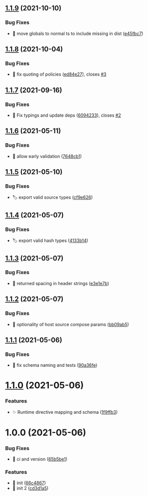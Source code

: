 ## [1.1.9](https://github.com/josh-hemphill/csp-typed-directives/compare/v1.1.8...v1.1.9) (2021-10-10)


### Bug Fixes

* :bug: move globals to normal ts to include missing in dist ([e45fbc7](https://github.com/josh-hemphill/csp-typed-directives/commit/e45fbc79ffbb33df43652834b94e91519e1c4657))

## [1.1.8](https://github.com/josh-hemphill/csp-typed-directives/compare/v1.1.7...v1.1.8) (2021-10-04)


### Bug Fixes

* :bug: fix quoting of policies ([ed84e27](https://github.com/josh-hemphill/csp-typed-directives/commit/ed84e276a2c4adafe356709b3de5f11dce569984)), closes [#3](https://github.com/josh-hemphill/csp-typed-directives/issues/3)

## [1.1.7](https://github.com/josh-hemphill/csp-typed-directives/compare/v1.1.6...v1.1.7) (2021-09-16)


### Bug Fixes

* :bug: Fix typings and update deps ([6094233](https://github.com/josh-hemphill/csp-typed-directives/commit/6094233def1747089fdaa738d3d4e83a8ffdb226)), closes [#2](https://github.com/josh-hemphill/csp-typed-directives/issues/2)

## [1.1.6](https://github.com/josh-hemphill/csp-typed-directives/compare/v1.1.5...v1.1.6) (2021-05-11)


### Bug Fixes

* :bug: allow early validation ([7648cb1](https://github.com/josh-hemphill/csp-typed-directives/commit/7648cb191986e8eac793614806c286206e74dc1b))

## [1.1.5](https://github.com/josh-hemphill/csp-typed-directives/compare/v1.1.4...v1.1.5) (2021-05-10)


### Bug Fixes

* :label: export valid source types ([cf9e626](https://github.com/josh-hemphill/csp-typed-directives/commit/cf9e6261894509c7745887919acea537f9f40682))

## [1.1.4](https://github.com/josh-hemphill/csp-typed-directives/compare/v1.1.3...v1.1.4) (2021-05-07)


### Bug Fixes

* :label: export valid hash types ([4133b14](https://github.com/josh-hemphill/csp-typed-directives/commit/4133b147c212a26f65cde630b756dc0d1372dbba))

## [1.1.3](https://github.com/josh-hemphill/csp-typed-directives/compare/v1.1.2...v1.1.3) (2021-05-07)


### Bug Fixes

* :bug: returned spacing in header strings ([e3e1e7b](https://github.com/josh-hemphill/csp-typed-directives/commit/e3e1e7ba153b75430ec72ae38f8aae3b7007d614))

## [1.1.2](https://github.com/josh-hemphill/csp-typed-directives/compare/v1.1.1...v1.1.2) (2021-05-07)


### Bug Fixes

* :bug: optionality of host source compose params ([bb09ab5](https://github.com/josh-hemphill/csp-typed-directives/commit/bb09ab5cadd5aeee8095a14f55979448fb24f9e6))

## [1.1.1](https://github.com/josh-hemphill/csp-typed-directives/compare/v1.1.0...v1.1.1) (2021-05-06)


### Bug Fixes

* :bug: fix schema naming and tests ([90a36fe](https://github.com/josh-hemphill/csp-typed-directives/commit/90a36fef56ea4410d1d48111e973984b895fcf32))

# [1.1.0](https://github.com/josh-hemphill/csp-typed-directives/compare/v1.0.0...v1.1.0) (2021-05-06)


### Features

* :sparkles: Runtime directive mapping and schema ([1f9ffb3](https://github.com/josh-hemphill/csp-typed-directives/commit/1f9ffb30b940dfe61a819e5ce795b7b2be6cf942))

# 1.0.0 (2021-05-06)


### Bug Fixes

* :bug: ci and version ([65b5be1](https://github.com/josh-hemphill/csp-typed-directives/commit/65b5be1750890e87f01beabeaf145f5eb6c5d95a))


### Features

* :tada: init ([66c4867](https://github.com/josh-hemphill/csp-typed-directives/commit/66c4867b0951783c734c3777481f9532cab29cf3))
* :tada: init 2 ([cd3d1a5](https://github.com/josh-hemphill/csp-typed-directives/commit/cd3d1a5a2473a23e5d0d599c7fc6ebbf39ae231f))
